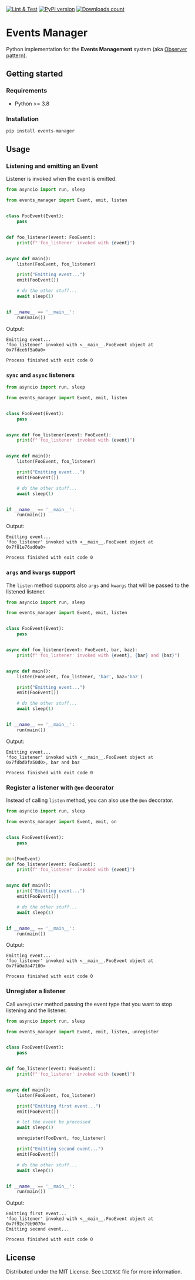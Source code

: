 [![Lint & Test](https://github.com/webfucktory/python-events-manager/actions/workflows/lint-test.yml/badge.svg)](https://github.com/webfucktory/python-events-manager/actions/workflows/lint-test.yml)
[![PyPI version](https://badge.fury.io/py/events-manager.svg)](https://pypi.org/project/events-manager)
[![Downloads count](https://img.shields.io/pypi/dm/events-manager)](https://pypistats.org/packages/events-manager)

# Events Manager

Python implementation for the **Events Management** system (aka [Observer pattern](https://en.wikipedia.org/wiki/Observer_pattern)).

## Getting started

### Requirements

- Python >= 3.8

### Installation

```bash
pip install events-manager
```

## Usage

### Listening and emitting an Event

Listener is invoked when the event is emitted.

```python
from asyncio import run, sleep

from events_manager import Event, emit, listen


class FooEvent(Event):
    pass


def foo_listener(event: FooEvent):
    print(f"'foo_listener' invoked with {event}")


async def main():
    listen(FooEvent, foo_listener)

    print("Emitting event...")
    emit(FooEvent())

    # do the other stuff...
    await sleep(1)


if __name__ == '__main__':
    run(main())
```

Output:

```
Emitting event...
'foo_listener' invoked with <__main__.FooEvent object at 0x7fdce6f5a0a0>

Process finished with exit code 0
```

### `sync` and `async` listeners

```python
from asyncio import run, sleep

from events_manager import Event, emit, listen


class FooEvent(Event):
    pass


async def foo_listener(event: FooEvent):
    print(f"'foo_listener' invoked with {event}")


async def main():
    listen(FooEvent, foo_listener)

    print("Emitting event...")
    emit(FooEvent())

    # do the other stuff...
    await sleep(1)


if __name__ == '__main__':
    run(main())
```

Output:

```
Emitting event...
'foo_listener' invoked with <__main__.FooEvent object at 0x7f81e76ad0a0>

Process finished with exit code 0
```

### `args` and `kwargs` support

The `listen` method supports also `args` and `kwargs` that will be passed to the listened listener.

```python
from asyncio import run, sleep

from events_manager import Event, emit, listen


class FooEvent(Event):
    pass


async def foo_listener(event: FooEvent, bar, baz):
    print(f"'foo_listener' invoked with {event}, {bar} and {baz}")


async def main():
    listen(FooEvent, foo_listener, 'bar', baz='baz')

    print("Emitting event...")
    emit(FooEvent())

    # do the other stuff...
    await sleep(1)


if __name__ == '__main__':
    run(main())

```

Output:

```
Emitting event...
'foo_listener' invoked with <__main__.FooEvent object at 0x7fdbd0fa50d0>, bar and baz

Process finished with exit code 0
```

### Register a listener with `@on` decorator

Instead of calling `listen` method, you can also use the `@on` decorator.

```python
from asyncio import run, sleep

from events_manager import Event, emit, on


class FooEvent(Event):
    pass


@on(FooEvent)
def foo_listener(event: FooEvent):
    print(f"'foo_listener' invoked with {event}")


async def main():
    print("Emitting event...")
    emit(FooEvent())

    # do the other stuff...
    await sleep(1)


if __name__ == '__main__':
    run(main())

```

Output:

```
Emitting event...
'foo_listener' invoked with <__main__.FooEvent object at 0x7fa0a9a47100>

Process finished with exit code 0
```

### Unregister a listener

Call `unregister` method passing the event type that you want to stop listening and the listener.

```python
from asyncio import run, sleep

from events_manager import Event, emit, listen, unregister


class FooEvent(Event):
    pass


def foo_listener(event: FooEvent):
    print(f"'foo_listener' invoked with {event}")


async def main():
    listen(FooEvent, foo_listener)

    print("Emitting first event...")
    emit(FooEvent())

    # let the event be processed
    await sleep(1)

    unregister(FooEvent, foo_listener)

    print("Emitting second event...")
    emit(FooEvent())

    # do the other stuff...
    await sleep(1)


if __name__ == '__main__':
    run(main())

```

Output:

```
Emitting first event...
'foo_listener' invoked with <__main__.FooEvent object at 0x7f92c79b9070>
Emitting second event...

Process finished with exit code 0
```

## License

Distributed under the MIT License. See `LICENSE` file for more information.
